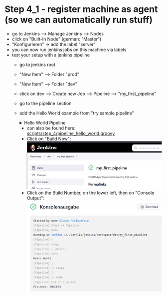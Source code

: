 # Step 4_1 - register machine as agent (so we can automatically run stuff)

- go to Jenkins --> Manage Jenkins --> Nodes
- click on "Built-In Node" (german: "Master")
- "Konfigurieren" -> add the label "server"
- you can now run jenkins jobs on this machine via labels
- test your setup with a jenkins pipeline
  - go to jenkins root
  - "New Item" --> Folder "prod"
  - "New Item" --> Folder "dev"
  - click on dev --> Create new Job --> Pipeline --> "my_first_pipeline"
  - go to the pipeline section
  - add the Hello World example from "try sample pipeline"
    <details>
        <summary>Hello World Pipeline</summary>

    ```groovy
    pipeline {
        agent any

        stages {
            stage('Hello') {
                steps {
                    echo 'Hello World'
                }
            }
        }
    }
    ```

    </details>

    - can also be found here: [scripts/step_4/pipeline_hello_world.groovy](scripts/step_4/pipeline_hello_world.groovy)
    - Click on "Build Now":  
    ![Build Now Button](../images/Jenkins_Run.png)
    - Click on the Build Number, on the lower left, then on "Console Output":   
    ![Hello World Console Output](../images/Jenkins_Output.png)